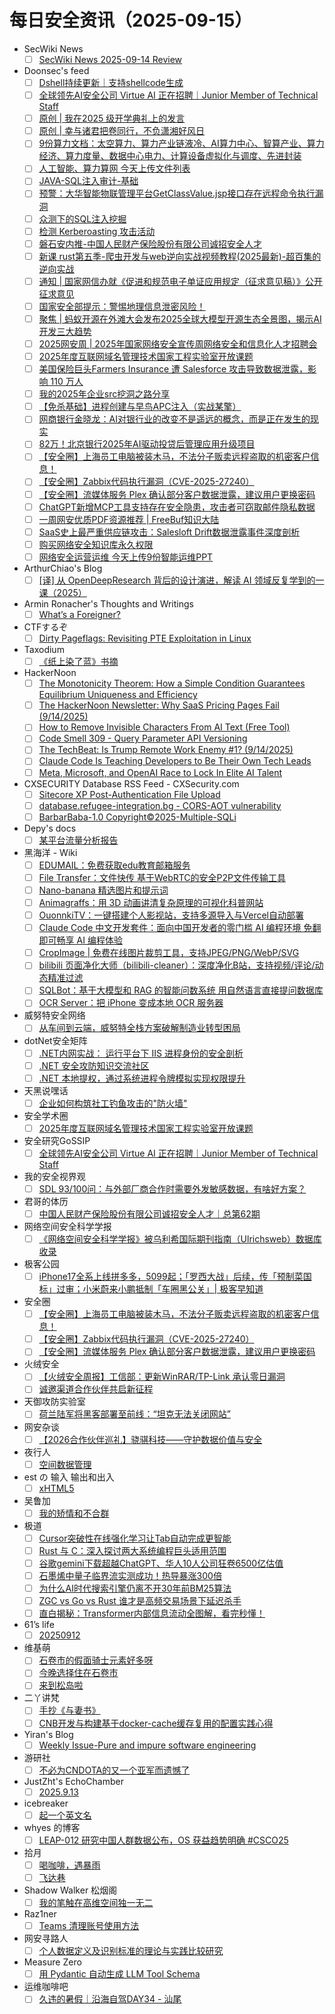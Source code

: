 # 每日安全资讯（2025-09-15）

- SecWiki News
  - [ ] [SecWiki News 2025-09-14 Review](http://www.sec-wiki.com/?2025-09-14)
- Doonsec's feed
  - [ ] [Dshell持续更新｜支持shellcode生成](https://mp.weixin.qq.com/s?__biz=MzkyNDYwNTcyNA==&mid=2247488394&idx=1&sn=877349e0e4193d8b11875ef1f8f80622)
  - [ ] [全球领先AI安全公司 Virtue AI 正在招聘｜Junior Member of Technical Staff](https://mp.weixin.qq.com/s?__biz=Mzg5ODUxMzg0Ng==&mid=2247500698&idx=1&sn=6248ed5885bf62383af1285d4ea66eb5)
  - [ ] [原创 | 我在2025 级开学典礼上的发言](https://mp.weixin.qq.com/s?__biz=MzU2NDY2OTU4Nw==&mid=2247523741&idx=1&sn=4eda0f68c50d0fa4f4670f90de75a916)
  - [ ] [原创 | 幸与诸君把卷同行，不负潇湘好风日](https://mp.weixin.qq.com/s?__biz=MzU2NDY2OTU4Nw==&mid=2247523734&idx=1&sn=57e1e87ea7f8cfd43cb42b289829704c)
  - [ ] [9份算力文档：太空算力、算力产业链液冷、AI算力中心、智算产业、算力经济、算力度量、数据中心电力、计算设备虚拟化与调度、先进封装](https://mp.weixin.qq.com/s?__biz=MjM5OTk4MDE2MA==&mid=2655291387&idx=1&sn=8559e2f53ad00c530e646c65fb7229e7)
  - [ ] [人工智能、算力算网 今天上传文件列表](https://mp.weixin.qq.com/s?__biz=MjM5OTk4MDE2MA==&mid=2655291387&idx=2&sn=6e29c50494b0389226d7117482715526)
  - [ ] [JAVA-SQL注入审计-基础](https://mp.weixin.qq.com/s?__biz=Mzk1NzcxMTMyOQ==&mid=2247484707&idx=1&sn=0ae59338faa2918ba28b8dc32b05b0b6)
  - [ ] [预警：大华智能物联管理平台GetClassValue.jsp接口存在远程命令执行漏洞](https://mp.weixin.qq.com/s?__biz=MzIxMjEzMDkyMA==&mid=2247489152&idx=1&sn=f2d981658d887c54ed0d4326e0099936)
  - [ ] [众测下的SQL注入挖掘](https://mp.weixin.qq.com/s?__biz=Mzk0NTc2MTMxNQ==&mid=2247484800&idx=1&sn=07fffbbdcf5677a406d151e38edbc3ce)
  - [ ] [检测 Kerberoasting 攻击活动](https://mp.weixin.qq.com/s?__biz=MzAxODM5ODQzNQ==&mid=2247490349&idx=1&sn=d7dd69297452a553983fd97bfa83d233)
  - [ ] [磐石安内推-中国人民财产保险股份有限公司诚招安全人才](https://mp.weixin.qq.com/s?__biz=MzkwNDI0MjkzOA==&mid=2247486287&idx=1&sn=eeb28011624871ea4d5848b269e95ebe)
  - [ ] [新课 rust第五季-爬虫开发与web逆向实战视频教程(2025最新)-超百集的逆向实战](https://mp.weixin.qq.com/s?__biz=MzkwOTE5MDY5NA==&mid=2247507608&idx=1&sn=05c7104c8d3c1a17cc2796e1c5e40bf9)
  - [ ] [通知 | 国家网信办就《促进和规范电子单证应用规定（征求意见稿）》公开征求意见](https://mp.weixin.qq.com/s?__biz=MzA5MzE5MDAzOA==&mid=2664249087&idx=1&sn=694510c0a31efc58c5558531cf49cc7b)
  - [ ] [国家安全部提示：警惕地理信息泄密风险！](https://mp.weixin.qq.com/s?__biz=MzA5MzE5MDAzOA==&mid=2664249087&idx=2&sn=3dc24433c47416270b5c12a64452af20)
  - [ ] [聚焦 | 蚂蚁开源在外滩大会发布2025全球大模型开源生态全景图，揭示AI开发三大趋势](https://mp.weixin.qq.com/s?__biz=MzA5MzE5MDAzOA==&mid=2664249087&idx=3&sn=520285d8d480dbfdeeae9de9e2dcb86f)
  - [ ] [2025网安周 | 2025年国家网络安全宣传周网络安全和信息化人才招聘会](https://mp.weixin.qq.com/s?__biz=MzA5MzE5MDAzOA==&mid=2664249087&idx=4&sn=3e792b8065b61fe27ab65780f64e4303)
  - [ ] [2025年度互联网域名管理技术国家工程实验室开放课题](https://mp.weixin.qq.com/s?__biz=MzU5MTM5MTQ2MA==&mid=2247493732&idx=1&sn=da744b17dfdfc81ef7f8e40022125a20)
  - [ ] [美国保险巨头Farmers Insurance 遭 Salesforce 攻击导致数据泄露，影响 110 万人](https://mp.weixin.qq.com/s?__biz=Mzg3ODY0NTczMA==&mid=2247493545&idx=1&sn=78b737a3e3c510ad39db1a4c3e4c954b)
  - [ ] [我的2025年企业src挖洞之路分享](https://mp.weixin.qq.com/s?__biz=Mzk0Mzc1MTI2Nw==&mid=2247496799&idx=1&sn=431a04a75b9fc3479bf65a8fb01e85cc)
  - [ ] [【免杀基础】进程创建与早鸟APC注入（实战某擎）](https://mp.weixin.qq.com/s?__biz=MjM5OTE0NjQ3OQ==&mid=2247484053&idx=1&sn=7d29f2c8970b6c4483d46c460bc8b53b)
  - [ ] [网商银行金晓龙：AI对银行业的改变不是遥远的概念，而是正在发生的现实](https://mp.weixin.qq.com/s?__biz=MzIxMDIwODM2MA==&mid=2653932673&idx=1&sn=d8386d376a26fc2a6018831475d2ef86)
  - [ ] [82万！北京银行2025年AI驱动投贷后管理应用升级项目](https://mp.weixin.qq.com/s?__biz=MzIxMDIwODM2MA==&mid=2653932673&idx=2&sn=8ccb89eafab7183046563c44a91f051d)
  - [ ] [【安全圈】上海员工电脑被装木马，不法分子贩卖远程盗取的机密客户信息！](https://mp.weixin.qq.com/s?__biz=MzIzMzE4NDU1OQ==&mid=2652071707&idx=1&sn=6a45c9e47f6572358123bce75322b233)
  - [ ] [【安全圈】Zabbix代码执行漏洞（CVE-2025-27240）](https://mp.weixin.qq.com/s?__biz=MzIzMzE4NDU1OQ==&mid=2652071707&idx=2&sn=cfafef0e8f5d3b121b52cd5b5bda2de1)
  - [ ] [【安全圈】流媒体服务 Plex 确认部分客户数据泄露，建议用户更换密码](https://mp.weixin.qq.com/s?__biz=MzIzMzE4NDU1OQ==&mid=2652071707&idx=3&sn=49705e511c26ee99677f1e95c84614b8)
  - [ ] [ChatGPT新增MCP工具支持存在安全隐患，攻击者可窃取邮件隐私数据](https://mp.weixin.qq.com/s?__biz=MjM5NjA0NjgyMA==&mid=2651327582&idx=1&sn=ebc1f8d54ba8ba2259310f14198557b3)
  - [ ] [一周网安优质PDF资源推荐 | FreeBuf知识大陆](https://mp.weixin.qq.com/s?__biz=MjM5NjA0NjgyMA==&mid=2651327582&idx=2&sn=c3e379dcaa2a79c9dd5aff610093632a)
  - [ ] [SaaS史上最严重供应链攻击：Salesloft Drift数据泄露事件深度剖析](https://mp.weixin.qq.com/s?__biz=MjM5NjA0NjgyMA==&mid=2651327582&idx=3&sn=7bdd3a93b6981b4323de7e84848e0086)
  - [ ] [购买网络安全知识库永久权限](https://mp.weixin.qq.com/s?__biz=MjM5OTk4MDE2MA==&mid=2655291383&idx=1&sn=e2a13825b4b58255205c5cfa4d152629)
  - [ ] [网络安全运营运维 今天上传9份智能运维PPT](https://mp.weixin.qq.com/s?__biz=MjM5OTk4MDE2MA==&mid=2655291383&idx=2&sn=46906d4f8a5f8553a3177354def1fd45)
- ArthurChiao's Blog
  - [ ] [[译] 从 OpenDeepResearch 背后的设计演进，解读 AI 领域反复学到的一课（2025）](https://arthurchiao.github.io/blog/ai-bitter-lesson-zh/)
- Armin Ronacher's Thoughts and Writings
  - [ ] [What’s a Foreigner?](https://lucumr.pocoo.org/2025/9/14/whats-an-foreigner/)
- CTFするぞ
  - [ ] [Dirty Pageflags: Revisiting PTE Exploitation in Linux](https://ptr-yudai.hatenablog.com/entry/2025/09/14/180326)
- Taxodium
  - [ ] [《纸上染了蓝》书摘](https://taxodium.ink/a-long-long-farewell.html)
- HackerNoon
  - [ ] [The Monotonicity Theorem: How a Simple Condition Guarantees Equilibrium Uniqueness and Efficiency](https://hackernoon.com/the-monotonicity-theorem-how-a-simple-condition-guarantees-equilibrium-uniqueness-and-efficiency?source=rss)
  - [ ] [The HackerNoon Newsletter: Why SaaS Pricing Pages Fail  (9/14/2025)](https://hackernoon.com/9-14-2025-newsletter?source=rss)
  - [ ] [How to Remove Invisible Characters From AI Text (Free Tool)](https://hackernoon.com/how-to-remove-invisible-characters-from-ai-text-free-tool?source=rss)
  - [ ] [Code Smell 309 - Query Parameter API Versioning](https://hackernoon.com/code-smell-309-query-parameter-api-versioning?source=rss)
  - [ ] [The TechBeat: Is Trump Remote Work Enemy #1? (9/14/2025)](https://hackernoon.com/9-14-2025-techbeat?source=rss)
  - [ ] [Claude Code Is Teaching Developers to Be Their Own Tech Leads](https://hackernoon.com/claude-code-is-teaching-developers-to-be-their-own-tech-leads?source=rss)
  - [ ] [Meta, Microsoft, and OpenAI Race to Lock In Elite AI Talent](https://hackernoon.com/meta-microsoft-and-openai-race-to-lock-in-elite-ai-talent?source=rss)
- CXSECURITY Database RSS Feed - CXSecurity.com
  - [ ] [Sitecore XP Post-Authentication File Upload](https://cxsecurity.com/issue/WLB-2025090008)
  - [ ] [database.refugee-integration.bg - CORS-AOT vulnerability](https://cxsecurity.com/issue/WLB-2025090007)
  - [ ] [BarbarBaba-1.0 Copyright©2025-Multiple-SQLi](https://cxsecurity.com/issue/WLB-2025090006)
- Depy's docs
  - [ ] [某平台流量分析报告](https://wiki.rce.ink/view/?view_id=afc6fe6797b7f06919c573ab89db117e)
- 黑海洋 - Wiki
  - [ ] [EDUMAIL：免费获取edu教育邮箱服务](https://blog.upx8.com/4858)
  - [ ] [File Transfer：文件快传 基于WebRTC的安全P2P文件传输工具](https://blog.upx8.com/4857)
  - [ ] [Nano-banana 精选图片和提示词](https://blog.upx8.com/4856)
  - [ ] [Animagraffs：用 3D 动画讲清复杂原理的可视化科普网站](https://blog.upx8.com/4855)
  - [ ] [OuonnkiTV：一键搭建个人影视站，支持多源导入与Vercel自动部署](https://blog.upx8.com/4854)
  - [ ] [Claude Code 中文开发套件：面向中国开发者的零门槛 AI 编程环境 免翻即可畅享 AI 编程体验](https://blog.upx8.com/4853)
  - [ ] [CropImage | 免费在线图片裁剪工具，支持JPEG/PNG/WebP/SVG](https://blog.upx8.com/4852)
  - [ ] [bilibili 页面净化大师（bilibili-cleaner）：深度净化B站，支持视频/评论/动态精准过滤](https://blog.upx8.com/4851)
  - [ ] [SQLBot：基于大模型和 RAG 的智能问数系统 用自然语言直接提问数据库](https://blog.upx8.com/4850)
  - [ ] [OCR Server：把 iPhone 变成本地 OCR 服务器](https://blog.upx8.com/4849)
- 威努特安全网络
  - [ ] [从车间到云端，威努特全栈方案破解制造业转型困局](https://mp.weixin.qq.com/s?__biz=MzAwNTgyODU3NQ==&mid=2651135577&idx=1&sn=2b8a0075dcf2a082ebdff4f8a3f0cf52)
- dotNet安全矩阵
  - [ ] [.NET内网实战： 运行平台下 IIS 进程身份的安全剖析](https://mp.weixin.qq.com/s?__biz=MzUyOTc3NTQ5MA==&mid=2247500582&idx=1&sn=57c972e53b30bd2fadedd9b198467f12)
  - [ ] [.NET 安全攻防知识交流社区](https://mp.weixin.qq.com/s?__biz=MzUyOTc3NTQ5MA==&mid=2247500582&idx=2&sn=81fc19e9b3a4a5fde49157da4461889f)
  - [ ] [.NET 本地提权，通过系统进程令牌模拟实现权限提升](https://mp.weixin.qq.com/s?__biz=MzUyOTc3NTQ5MA==&mid=2247500582&idx=3&sn=ecc7e1335edaad28a4adcb7860f88998)
- 天黑说嘿话
  - [ ] [企业如何构筑社工钓鱼攻击的"防火墙"](https://mp.weixin.qq.com/s?__biz=MzI5NTQ5MTAzMA==&mid=2247484603&idx=1&sn=184f8157cb5a05a2447d501c47b41895)
- 安全学术圈
  - [ ] [2025年度互联网域名管理技术国家工程实验室开放课题](https://mp.weixin.qq.com/s?__biz=MzU5MTM5MTQ2MA==&mid=2247493732&idx=1&sn=da744b17dfdfc81ef7f8e40022125a20)
- 安全研究GoSSIP
  - [ ] [全球领先AI安全公司 Virtue AI 正在招聘｜Junior Member of Technical Staff](https://mp.weixin.qq.com/s?__biz=Mzg5ODUxMzg0Ng==&mid=2247500698&idx=1&sn=6248ed5885bf62383af1285d4ea66eb5)
- 我的安全视界观
  - [ ] [SDL 93/100问：与外部厂商合作时需要外发敏感数据，有啥好方案？](https://mp.weixin.qq.com/s?__biz=MzI3Njk2OTIzOQ==&mid=2247487226&idx=1&sn=a30b1dc009f677c22110cac69d8a4f0c)
- 君哥的体历
  - [ ] [中国人民财产保险股份有限公司诚招安全人才｜总第62期](https://mp.weixin.qq.com/s?__biz=MzI2MjQ1NTA4MA==&mid=2247492215&idx=1&sn=42732e5a4e4e00fa3dd00503e53f1c15)
- 网络空间安全科学学报
  - [ ] [《网络空间安全科学学报》被乌利希国际期刊指南（Ulrichsweb）数据库收录](https://mp.weixin.qq.com/s?__biz=MzI0NjU2NDMwNQ==&mid=2247505872&idx=1&sn=6eab0b7381d785d9932327b99ddc9bf2)
- 极客公园
  - [ ] [iPhone17全系上线拼多多，5099起；「罗西大战」后续，传「预制菜国标」过审；小米蔚来小鹏抵制「车圈黑公关」| 极客早知道](https://mp.weixin.qq.com/s?__biz=MTMwNDMwODQ0MQ==&mid=2653086558&idx=1&sn=87de35d17fe015950e6db9958ca618e5)
- 安全圈
  - [ ] [【安全圈】上海员工电脑被装木马，不法分子贩卖远程盗取的机密客户信息！](https://mp.weixin.qq.com/s?__biz=MzIzMzE4NDU1OQ==&mid=2652071707&idx=1&sn=6a45c9e47f6572358123bce75322b233)
  - [ ] [【安全圈】Zabbix代码执行漏洞（CVE-2025-27240）](https://mp.weixin.qq.com/s?__biz=MzIzMzE4NDU1OQ==&mid=2652071707&idx=2&sn=cfafef0e8f5d3b121b52cd5b5bda2de1)
  - [ ] [【安全圈】流媒体服务 Plex 确认部分客户数据泄露，建议用户更换密码](https://mp.weixin.qq.com/s?__biz=MzIzMzE4NDU1OQ==&mid=2652071707&idx=3&sn=49705e511c26ee99677f1e95c84614b8)
- 火绒安全
  - [ ] [【火绒安全周报】工信部：更新WinRAR/TP-Link 承认零日漏洞](https://mp.weixin.qq.com/s?__biz=MzI3NjYzMDM1Mg==&mid=2247526437&idx=1&sn=29dcf490820d57dfbae9d461b82e3084)
  - [ ] [诚邀渠道合作伙伴共启新征程](https://mp.weixin.qq.com/s?__biz=MzI3NjYzMDM1Mg==&mid=2247526437&idx=2&sn=a49ebd4dd5d430c990100389ec943136)
- 天御攻防实验室
  - [ ] [荷兰陆军将黑客部署至前线：“坦克无法关闭网站”](https://mp.weixin.qq.com/s?__biz=MzU0MzgyMzM2Nw==&mid=2247486520&idx=1&sn=d4791eb25c236c338f52012e6c5c3646)
- 网安杂谈
  - [ ] [【2026合作伙伴巡礼】骁骐科技——守护数据价值与安全](https://mp.weixin.qq.com/s?__biz=MzAwMTMzMDUwNg==&mid=2650889784&idx=1&sn=b7dbc74326e1f646e454fd0626c57bf2)
- 夜行人
  - [ ] [空间数据管理](http://wwj718.github.io/post/%E8%AF%BB%E4%B9%A6/spatial-data-management/)
- est の 输入 输出和出入
  - [ ] [xHTML5](https://blog.est.im/2025/stdout-08)
- 吴鲁加
  - [ ] [我的矫情和不合群](https://mp.weixin.qq.com/s?__biz=Mzg5NDY4ODM1MA==&mid=2247485732&idx=1&sn=44a765b6b72bf9b347506a44a40ff28a)
- 极道
  - [ ] [Cursor突破性在线强化学习让Tab自动完成更智能](https://www.jdon.com/81666-Cursor-tab-rl.html)
  - [ ] [Rust 与 C：深入探讨两大系统编程巨头适用范围](https://www.jdon.com/81665-rust-c.html)
  - [ ] [谷歌gemini下载超越ChatGPT、华人10人公司狂卷6500亿估值](https://www.jdon.com/81664-product-week-news.html)
  - [ ] [石墨烯中量子临界流实测成功！热导暴涨300倍](https://www.jdon.com/81663-Graphene-broke-physics.html)
  - [ ] [为什么AI时代搜索引擎仍离不开30年前BM25算法](https://www.jdon.com/81662-30-BM25-search.html)
  - [ ] [ZGC vs Go vs Rust 谁才是高频交易场景下延迟杀手](https://www.jdon.com/81661-ZGC-Go-Rust-latency.html)
  - [ ] [直白揭秘：Transformer内部信息流动全图解，看完秒懂！](https://www.jdon.com/81647-transformer-explained.html)
- 61’s life
  - [ ] [20250912](https://61.life/2025/0912)
- 维基萌
  - [ ] [石卷市的假面骑士元素好多呀](https://www.wikimoe.com/post/t2lqxg3a)
  - [ ] [今晚选择住在石卷市](https://www.wikimoe.com/post/t2kw5mtp)
  - [ ] [来到松岛啦](https://www.wikimoe.com/post/t2knufbt)
- 二丫讲梵
  - [ ] [手抄《与妻书》](https://wiki.eryajf.net/pages/5fea56/)
  - [ ] [CNB开发与构建基于docker-cache缓存复用的配置实践心得](https://wiki.eryajf.net/pages/1a817f/)
- Yiran's Blog
  - [ ] [Weekly Issue-Pure and impure software engineering](https://zdyxry.github.io/2025/09/14/Weekly-Issue-Pure-and-impure-software-engineering/)
- 游研社
  - [ ] [不必为CNDOTA的又一个亚军而遗憾了](https://www.yystv.cn/p/13196)
- JustZht's EchoChamber
  - [ ] [2025.9.13](https://www.justzht.com/2025-9-13/)
- icebreaker
  - [ ] [起一个英文名](https://icebreaker.top/articles/2025/9/14)
- whyes 的博客
  - [ ] [LEAP-012 研究中国人群数据公布，OS 获益趋势明确 #CSCO25](http://whyes.org/2025/leap-012-hcc-tace-len-pembro-china)
- 拾月
  - [ ] [喝咖啡，遇暴雨](https://www.skyue.com/25091507.html)
  - [ ] [飞达巷](https://www.skyue.com/25091409.html)
- Shadow Walker 松烟阁
  - [ ] [我的笔触在高维空间独一无二](https://www.edony.ink/big-differences-between-aigc-and-human-writing/)
- Raz1ner
  - [ ] [Teams 清理账号使用方法](https://raz1ner.com/post/Teams-Clean-Account/)
- 网安寻路人
  - [ ] [个人数据定义及识别标准的理论与实践比较研究](https://mp.weixin.qq.com/s?__biz=MzIxODM0NDU4MQ==&mid=2247507668&idx=1&sn=e07c12dc658c4ab646b98fed86e1c3b6)
- Measure Zero
  - [ ] [用 Pydantic 自动生成 LLM Tool Schema](https://shiina18.github.io/machine%20learning/2025/09/14/tool-desc/)
- 运维咖啡吧
  - [ ] [久违的暑假｜沿海自驾DAY34 - 汕尾](https://blog.ops-coffee.com/r/2025-summer-coastal-road-trip-day34-shanwei-ermalu.html)
